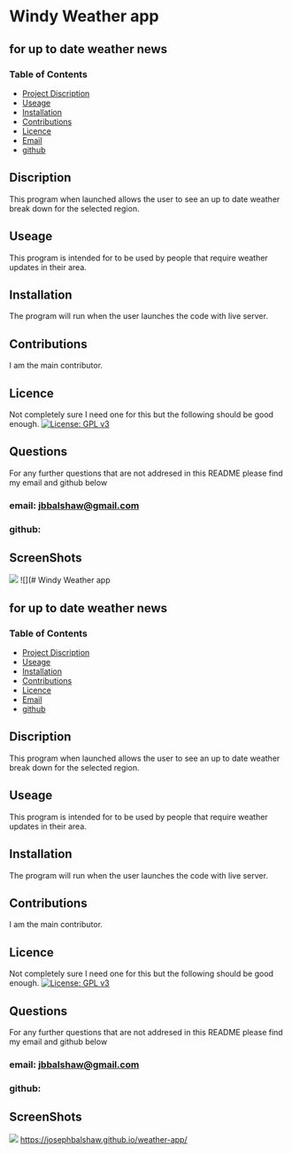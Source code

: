 # Windy Weather app 
## for up to date weather news
### Table of Contents
- [Project Discription](#Discription)
- [Useage](#Useage)
- [Installation](#Installation)
- [Contributions](#Constributions)
- [Licence](#Licence)
- [Email](#Questions)
- [github](#Questions)

## Discription
This program when launched allows the user to see an up to date weather break down for the selected region.

## Useage 
This program is intended for to be used by people that require weather updates in their area.

## Installation
The program will run when the user launches the code with live server.

## Contributions 
I am the main contributor.

## Licence 
Not completely sure I need one for this but the following should be good enough.
[![License: GPL v3](https://img.shields.io/badge/License-GPLv3-blue.svg)](https://www.gnu.org/licenses/gpl-3.0)

## Questions 
For any further questions that are not addresed in  this README please find my email and github below

### email: jbbalshaw@gmail.com
### github: 

## ScreenShots
![](./Windy%20Weather%20App/assets/Screenshot.jpg)
![](# Windy Weather app 
## for up to date weather news
### Table of Contents
- [Project Discription](#Discription)
- [Useage](#Useage)
- [Installation](#Installation)
- [Contributions](#Constributions)
- [Licence](#Licence)
- [Email](#Questions)
- [github](#Questions)

## Discription
This program when launched allows the user to see an up to date weather break down for the selected region.

## Useage 
This program is intended for to be used by people that require weather updates in their area.

## Installation
The program will run when the user launches the code with live server.

## Contributions 
I am the main contributor.

## Licence 
Not completely sure I need one for this but the following should be good enough.
[![License: GPL v3](https://img.shields.io/badge/License-GPLv3-blue.svg)](https://www.gnu.org/licenses/gpl-3.0)

## Questions 
For any further questions that are not addresed in  this README please find my email and github below

### email: jbbalshaw@gmail.com
### github: 

## ScreenShots
![](./Windy%20Weather%20App/assets/Screenshot.jpg)
https://josephbalshaw.github.io/weather-app/

